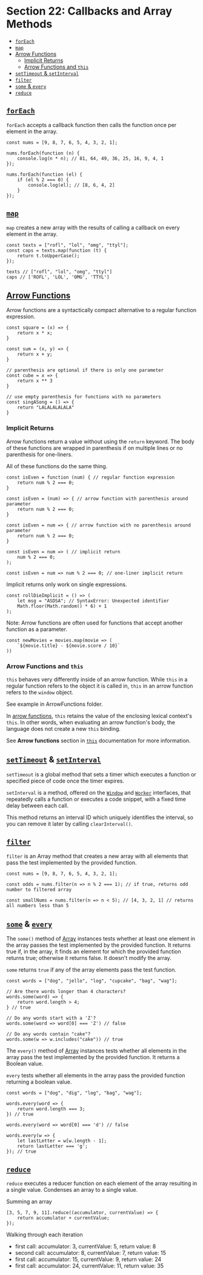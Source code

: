 # Section 22: Callbacks and Array Methods

- [`forEach`](#foreach)
- [`map`](#map)
- [Arrow Functions](#arrow-functions)
  - [Implicit Returns](#implicit-returns)
  - [Arrow Functions and `this`](#arrow-functions-and-this)
- [`setTimeout` & `setInterval`](#settimeout--setinterval)
- [`filter`](#filter)
- [`some` & `every`](#some--every)
- [`reduce`](#reduce)

## [`forEach`](https://developer.mozilla.org/en-US/docs/Web/JavaScript/Reference/Global_Objects/Array/forEach)
`forEach` accepts a callback function then calls the function once per element in the array.

```
const nums = [9, 8, 7, 6, 5, 4, 3, 2, 1];

nums.forEach(function (n) {
    console.log(n * n); // 81, 64, 49, 36, 25, 16, 9, 4, 1
});

nums.forEach(function (el) {
    if (el % 2 === 0) {
        console.log(el); // [8, 6, 4, 2] 
    }
});
```

## [`map`](https://developer.mozilla.org/en-US/docs/Web/JavaScript/Reference/Global_Objects/Array/map)
`map` creates a new array with the results of calling a callback on every element in the array.

```
const texts = ["rofl", "lol", "omg", "ttyl"];
const caps = texts.map(function (t) {
    return t.toUpperCase();
});

texts // ["rofl", "lol", "omg", "ttyl"]
caps // ['ROFL', 'LOL', 'OMG', 'TTYL']
```

## [Arrow Functions](https://developer.mozilla.org/en-US/docs/Web/JavaScript/Reference/Functions/Arrow_functions)
Arrow functions are a syntactically compact alternative to a regular function expression.

```
const square = (x) => {
    return x * x;
}

const sum = (x, y) => {
    return x + y;
}

// parenthesis are optional if there is only one parameter
const cube = x => {
    return x ** 3
}

// use empty parenthesis for functions with no parameters
const singASong = () => {
    return "LALALALALALA"
}
```

### Implicit Returns
Arrow functions return a value without using the `return` keyword. The body of these functions are wrapped in parenthesis if on multiple lines or no parenthesis for one-liners. 

All of these functions do the same thing.
```
const isEven = function (num) { // regular function expression
    return num % 2 === 0;
}

const isEven = (num) => { // arrow function with parenthesis around parameter
    return num % 2 === 0;
}

const isEven = num => { // arrow function with no parenthesis around parameter
    return num % 2 === 0;
}

const isEven = num => ( // implicit return
    num % 2 === 0;
);

const isEven = num => num % 2 === 0; // one-liner implicit return
```

Implicit returns only work on single expressions.

```
const rollDieImplicit = () => (
    let msg = "ASDSA"; // SyntaxError: Unexpected identifier
    Math.floor(Math.random() * 6) + 1
);
```

Note: Arrow functions are often used for functions that accept another function as a parameter.

```
const newMovies = movies.map(movie => (
    `${movie.title} - ${movie.score / 10}`
))
```

### Arrow Functions and `this`
`this` behaves very differently inside of an arrow function. While `this` in a regular function refers to the object it is called in, `this` in an arrow function refers to the `window` object.

See example in ArrowFunctions folder.

In [arrow functions](https://developer.mozilla.org/en-US/docs/Web/JavaScript/Reference/Functions/Arrow_functions), `this` retains the value of the enclosing lexical context's `this`. In other words, when evaluating an arrow function's body, the language does not create a new `this` binding.

See **Arrow functions** section in [`this`](https://developer.mozilla.org/en-US/docs/Web/JavaScript/Reference/Operators/this) documentation for more information.

## [`setTimeout`](https://developer.mozilla.org/en-US/docs/Web/API/setTimeout) & [`setInterval`](https://developer.mozilla.org/en-US/docs/Web/API/setInterval)

`setTimeout` is a global method that sets a timer which executes a function or specified piece of code once the timer expires. 

`setInterval` is a method, offered on the [`Window`](https://developer.mozilla.org/en-US/docs/Web/API/Window) and [`Worker`](https://developer.mozilla.org/en-US/docs/Web/API/Worker) interfaces, that repeatedly calls a function or executes a code snippet, with a fixed time delay between each call.

This method returns an interval ID which uniquely identifies the interval, so you can remove it later by calling `clearInterval()`. 

## [`filter`](https://developer.mozilla.org/en-US/docs/Web/JavaScript/Reference/Global_Objects/Array/filter)
`filter` is an Array method that creates a new array with all elements that pass the test implemented by the provided function.

```
const nums = [9, 8, 7, 6, 5, 4, 3, 2, 1];

const odds = nums.filter(n => n % 2 === 1); // if true, returns odd number to filtered array

const smallNums = nums.filter(n => n < 5); // [4, 3, 2, 1] // returns all numbers less than 5
```

## [`some`](https://developer.mozilla.org/en-US/docs/Web/JavaScript/Reference/Global_Objects/Array/some) & [`every`](https://developer.mozilla.org/en-US/docs/Web/JavaScript/Reference/Global_Objects/Array/every)

The `some()` method of [Array](https://developer.mozilla.org/en-US/docs/Web/JavaScript/Reference/Global_Objects/Array) instances tests whether at least one element in the array passes the test implemented by the provided function. It returns true if, in the array, it finds an element for which the provided function returns true; otherwise it returns false. It doesn't modify the array. 

`some` returns `true` if any of the array elements pass the test function.
```
const words = ["dog", "jello", "log", "cupcake", "bag", "wag"];

// Are there words longer than 4 characters?
words.some(word) => {
    return word.length > 4;
} // true

// Do any words start with a 'Z'?
words.some(word => word[0] === 'Z') // false

// Do any words contain "cake"?
words.some(w => w.includes("cake")) // true
```

The `every()` method of [Array](https://developer.mozilla.org/en-US/docs/Web/JavaScript/Reference/Global_Objects/Array) instances tests whether all elements in the array pass the test implemented by the provided function. It returns a Boolean value. 

`every` tests whether all elements in the array pass the provided function returning a boolean value.
```
const words = ["dog", "dig", "log", "bag", "wag"];

words.every(word => {
    return word.length === 3;
}) // true

words.every(word => word[0] === 'd') // false

words.every(w => {
    let lastLetter = w[w.length - 1];
    return lastLetter === 'g';
}); // true
```

## [`reduce`](https://developer.mozilla.org/en-US/docs/Web/JavaScript/Reference/Global_Objects/Array/reduce)
`reduce` executes a reducer function on each element of the array resulting in a single value. Condenses an array to a single value.

Summing an array
```
[3, 5, 7, 9, 11].reduce((accumulator, currentValue) => {
    return accumulator + currentValue;
});
```

Walking through each iteration
- first call: accumulator: 3, currentValue: 5, return value: 8
- second call: accumulator: 8, currentValue: 7, return value: 15
- first call: accumulator: 15, currentValue: 9, return value: 24
- first call: accumulator: 24, currentValue: 11, return value: 35
